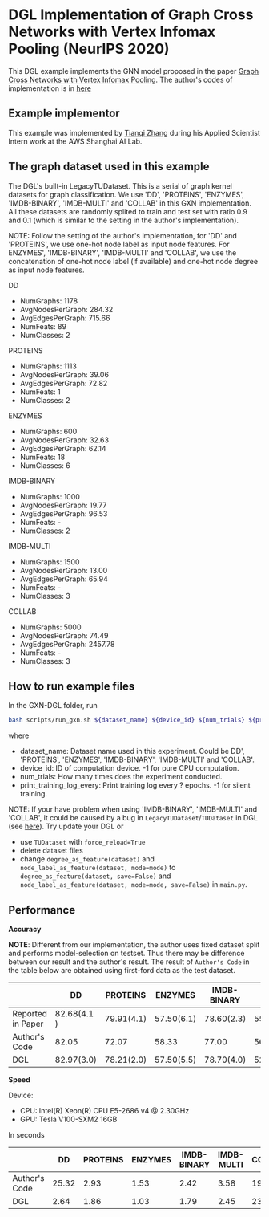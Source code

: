 # DGL Implementation of Graph Cross Networks with Vertex Infomax Pooling (NeurIPS 2020)

This DGL example implements the GNN model proposed in the paper [Graph Cross Networks with Vertex Infomax Pooling](https://arxiv.org/pdf/2010.01804.pdf). 
The author's codes of implementation is in [here](https://github.com/limaosen0/GXN)


Example implementor
----------------------
This example was implemented by [Tianqi Zhang](https://github.com/lygztq) during his Applied Scientist Intern work at the AWS Shanghai AI Lab.


The graph dataset used in this example 
---------------------------------------
The DGL's built-in LegacyTUDataset. This is a serial of graph kernel datasets for graph classification. We use 'DD', 'PROTEINS', 'ENZYMES', 'IMDB-BINARY', 'IMDB-MULTI' and 'COLLAB' in this GXN implementation. All these datasets are randomly splited to train and test set with ratio 0.9 and 0.1 (which is similar to the setting in the author's implementation).

NOTE: Follow the setting of the author's implementation, for 'DD' and 'PROTEINS', we use one-hot node label as input node features. For ENZYMES', 'IMDB-BINARY', 'IMDB-MULTI' and 'COLLAB', we use the concatenation of one-hot node label (if available) and one-hot node degree as input node features.

DD
- NumGraphs: 1178
- AvgNodesPerGraph: 284.32
- AvgEdgesPerGraph: 715.66
- NumFeats: 89
- NumClasses: 2

PROTEINS
- NumGraphs: 1113
- AvgNodesPerGraph: 39.06
- AvgEdgesPerGraph: 72.82
- NumFeats: 1
- NumClasses: 2

ENZYMES
- NumGraphs: 600
- AvgNodesPerGraph: 32.63
- AvgEdgesPerGraph: 62.14
- NumFeats: 18
- NumClasses: 6

IMDB-BINARY
- NumGraphs: 1000
- AvgNodesPerGraph: 19.77
- AvgEdgesPerGraph: 96.53
- NumFeats: -
- NumClasses: 2

IMDB-MULTI
- NumGraphs: 1500
- AvgNodesPerGraph: 13.00
- AvgEdgesPerGraph: 65.94
- NumFeats: -
- NumClasses: 3

COLLAB
- NumGraphs: 5000
- AvgNodesPerGraph: 74.49
- AvgEdgesPerGraph: 2457.78
- NumFeats: -
- NumClasses: 3


How to run example files
--------------------------------
In the GXN-DGL folder, run

```bash
bash scripts/run_gxn.sh ${dataset_name} ${device_id} ${num_trials} ${print_trainlog_every}
```

where
- dataset_name: Dataset name used in this experiment. Could be DD', 'PROTEINS', 'ENZYMES', 'IMDB-BINARY', 'IMDB-MULTI' and 'COLLAB'.
- device_id: ID of computation device. -1 for pure CPU computation.
- num_trials: How many times does the experiment conducted.
- print_training_log_every: Print training log every ? epochs. -1 for silent training.


NOTE: If your have problem when using 'IMDB-BINARY', 'IMDB-MULTI' and 'COLLAB', it could be caused by a bug in `LegacyTUDataset`/`TUDataset` in DGL (see [here](https://github.com/dmlc/dgl/pull/2543)). Try update your DGL or
- use `TUDataset` with `force_reload=True`
- delete dataset files 
- change `degree_as_feature(dataset)` and `node_label_as_feature(dataset, mode=mode)` to `degree_as_feature(dataset, save=False)` and `node_label_as_feature(dataset, mode=mode, save=False)` in `main.py`.

Performance
-------------------------

**Accuracy**

**NOTE**: Different from our implementation, the author uses fixed dataset split and performs model-selection on testset. Thus there may be difference between our result and the author's result. The result of `Author's Code` in the table below are obtained using first-ford data as the test dataset.

|                   | DD           | PROTEINS    | ENZYMES     | IMDB-BINARY | IMDB-MULTI | COLLAB     |
| ------------------| ------------ | ----------- | ----------- | ----------- | ---------- | ---------- |
| Reported in Paper | 82.68(4.1 )  | 79.91(4.1)  | 57.50(6.1)  | 78.60(2.3)  | 55.20(2.5) | 78.82(1.4) |
| Author's Code     | 82.05        | 72.07       | 58.33       | 77.00       | 56.00      | 80.40      |
| DGL               | 82.97(3.0)   | 78.21(2.0)  | 57.50(5.5)  | 78.70(4.0)  | 52.26(2.0) | 80.58(2.4) |


**Speed**

Device: 
- CPU: Intel(R) Xeon(R) CPU E5-2686 v4 @ 2.30GHz
- GPU: Tesla V100-SXM2 16GB

In seconds

|               | DD    | PROTEINS | ENZYMES | IMDB-BINARY | IMDB-MULTI | COLLAB |
| ------------- | ----- | -------- | ------- | ----------- | ---------- | ------ |
| Author's Code | 25.32 | 2.93     | 1.53    | 2.42        | 3.58       | 19.78  |
| DGL           | 2.64  | 1.86     | 1.03    | 1.79        | 2.45       | 23.52  |
